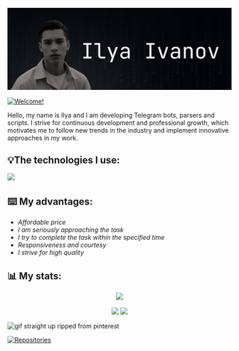 <p align="center"><img src="https://github.com/Ilya-Digital/Ilya-Digital/blob/main/Black_github_banner.jpg"></img></p>


<a href="https://git.io/typing-svg"><img src="https://readme-typing-svg.demolab.com?font=Fira+Code&size=60&pause=500&color=FFFFFF&center=true&random=false&width=1200&height=120&lines=Welcome!" alt="Welcome!" /></a>

Hello, my name is Ilya and I am developing Telegram bots, parsers and scripts. I strive for continuous development and professional growth, which motivates me to follow new trends in the industry and implement innovative approaches in my work.

## 💡The technologies I use:

<div>
  <img src="https://skillicons.dev/icons?i=py,html,css,git,postgres,pycharm,sqlite,vscode,bash,bots,github,powershell,stackoverflow,">
</div>

## ⌨️ My advantages:

- *Affordable price*
- *I am seriously approaching the task*
- *I try to complete the task within the specified time*
- *Responsiveness and courtesy*
- *I strive for high quality*

## 📊 My stats:

<p align="center">
   <img src="http://github-profile-summary-cards.vercel.app/api/cards/profile-details?username=Ilya-Digital&theme=tokyonight">
</p>
<p align="center">
  <img src="https://github-profile-summary-cards.vercel.app/api/cards/stats?username=Ilya-Digital&theme=tokyonight">
  <img src="https://github-profile-summary-cards.vercel.app/api/cards/productive-time?username=Ilya-Digital&theme=tokyonight">
</p>

![gif straight up ripped from pinterest](https://i.pinimg.com/originals/84/9c/9b/849c9bd9d2a677345122f5b7b7664b8f.gif)

<a href="https://git.io/typing-svg"><img src="https://readme-typing-svg.demolab.com?font=Fira+Code&size=60&pause=500&color=FFFFFF&center=true&random=false&width=1200&height=120&lines=Repositories" alt="Repositories" /></a>
